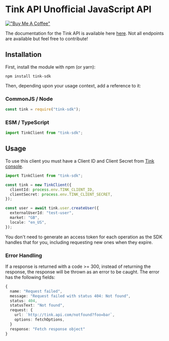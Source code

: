 # Tink API Unofficial JavaScript API

[!["Buy Me A Coffee"](https://www.buymeacoffee.com/assets/img/custom_images/orange_img.png)](https://www.buymeacoffee.com/pyrexfm)

The documentation for the Tink API is available here [here](https://api.ynab.com). Not all endpoints are available but feel free to contribute!

## Installation

First, install the module with npm (or yarn):

```shell
npm install tink-sdk
```

Then, depending upon your usage context, add a reference to it:

### CommonJS / Node

```typescript
const tink = require("tink-sdk");
```

### ESM / TypeScript

```typescript
import TinkClient from "tink-sdk";
```

## Usage

To use this client you must have a Client ID and Client Secret from [Tink console](https://console.tink.com/app-settings/client).

```typescript
import TinkClient from "tink-sdk";

const tink = new TinkClient({
  clientId: process.env.TINK_CLIENT_ID,
  clientSecret: process.env.TINK_CLIENT_SECRET,
});

const user = await tink.user.createUser({
  externalUserId: "test-user",
  market: "GB",
  locale: "en_US",
});
```

You don't need to generate an access token for each operation as the SDK handles that for you, including requesting new ones when they expire.

### Error Handling

If a response is returned with a code >= 300, instead of returning the response,
the response will be thrown as an error to be caught. The error has the following fields:

```typescript
{
  name: "Request failed",
  message: "Request failed with status 404: Not found",
  status: 404,
  statusText: "Not found",
  request: {
    url: `http://tink.api.com/notfound?foo=bar`,
    options: fetchOptions,
  }
  response: "Fetch response object"
}
```
